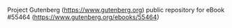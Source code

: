 Project Gutenberg (https://www.gutenberg.org) public repository for eBook #55464 (https://www.gutenberg.org/ebooks/55464)
